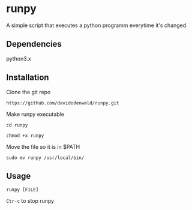 # runpy

 A simple script that executes a python programm everytime it's changed

## Dependencies

python3.x

## Installation

Clone the git repo
```
https://github.com/davidodenwald/runpy.git
```

Make runpy executable
```
cd runpy

chmod +x runpy
```

Move the file so it is in $PATH
```
sudo mv runpy /usr/local/bin/
```

## Usage

```
runpy [FILE]
```

`Ctr-c` to stop runpy
